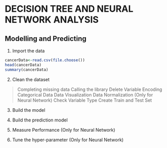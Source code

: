 # DECISION TREE AND NEURAL NETWORK ANALYSIS

## Modelling and Predicting
1. Import the data
```R
cancerData<-read.csv(file.choose())
head(cancerData)
summary(cancerData)
```
2. Clean the dataset
> Completing missing data
> Calling the library
> Delete Variable 
> Encoding Categorical Data
> Data Visualization
> Data Normalization (Only for Neural Network)
> Check Variable Type
> Create Train and Test Set

3. Build the model

4. Build the prediction model

5. Measure Performance (Only for Neural Network)

6. Tune the hyper-parameter (Only for Neural Network)